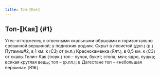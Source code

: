 ```yaml
---
title: Топ-⟦Кая⟧
---
```

## Топ-⟦Кая⟧ {#1}

Утес-отторженец с отвесными скальными обрывами и горизонтально срезанной вершиной; у подножия родник. Скрыт в лесистой ⦅дол.⦆ ⦅р.⦆ Путамиц#2, в 1 км. к ⦅СЗ⦆ от ⦅н.п.⦆ Краснокаменка ⦅Ялт.⦆, в 0,5 км. к ⦅СЗ⦆ от скалы Гелин-Кая ⦅тюрк.⦆ топ – пучок, букет; стопа; мяч; ядро, пушка; всякая круглая вещь; топ – ⦅р.пл.⦆; в Дагестане топ – «небольшая вершина» ⦃В16⦄.

